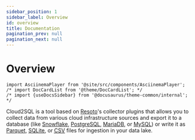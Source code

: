 ```yaml
---
sidebar_position: 1
sidebar_label: Overview
id: overview
title: Documentation
pagination_prev: null
pagination_next: null
---
```


# Overview

```mdx-code-block
import AsciinemaPlayer from '@site/src/components/AsciinemaPlayer';
/* import DocCardList from '@theme/DocCardList'; */
/* import {useDocsSidebar} from '@docusaurus/theme-common/internal'; */
```

Cloud2SQL is a tool based on [Resoto](https://resoto.com)'s collector plugins that allows you to collect data from various cloud infrastructure sources and export it to a database (like [Snowflake](https://snowflake.com), [PostgreSQL](https://postgresql.org), [MariaDB](https://mariadb.org), or [MySQL](https://mysql.com)) or write it as [Parquet](https://parquet.apache.org), [SQLite](https://sqlite.org), or [<abbr title="comma-separated values">CSV</abbr>](https://en.wikipedia.org/wiki/Comma-separated_values) files for ingestion in your data lake.

<p><AsciinemaPlayer src={require('./asciinema/cloud2sql.cast').default} cols={80} rows={20} preload={true} autoPlay={true} loop={true} /></p>

<!-- <DocCardList items={useDocsSidebar().items.slice(1)} /> -->
